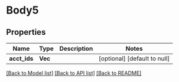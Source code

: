 # Body5

## Properties
Name | Type | Description | Notes
------------ | ------------- | ------------- | -------------
**acct_ids** | **Vec<String>** |  | [optional] [default to null]

[[Back to Model list]](../README.md#documentation-for-models) [[Back to API list]](../README.md#documentation-for-api-endpoints) [[Back to README]](../README.md)


